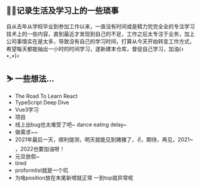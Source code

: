 ## 🐱‍🚀记录生活及学习上的一些琐事

自从去年从学校毕业到参加工作以来，一直没有时间或是精力完完全全的专注学习技术上的一些内容，直到最近才发现到自己的不足，工作之后太专注于业务，加上公司事情实在是太多，导致没有自己的学习时间，打算从今天开始转变工作方式，希望每天都能抽出一小时的时间学习，遂新建本仓库，督促自己学习，加油(ง •_•)ง 

## ⛷️ 一些想法...

- The Road To Learn React  
- TypeScript Deep Dive
- Vue3学习
- 项目
- 线上出bug也太难受了吧~  dance eating delay~ 
- 做需求~~ 
- 2021年最后一天，顺利提测，明天就能见到猪猪了，✌，期待，再见，2021~ ，2022也要加油呀！
- 元旦放假~
- tired
- proformlist就是一个坑
- 为啥position放在末尾新增就正常 一到top就异常呢
